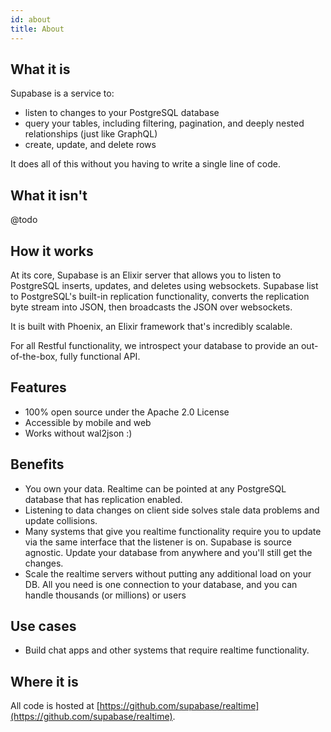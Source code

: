 ```yaml
---
id: about
title: About
---
```


## What it is

Supabase is a service to:

- listen to changes to your PostgreSQL database 
- query your tables, including filtering, pagination, and deeply nested relationships (just like GraphQL)
- create, update, and delete rows

It does all of this without you having to write a single line of code.

## What it isn't

@todo

## How it works 

At its core, Supabase is an Elixir server that allows you to listen to PostgreSQL inserts, updates, and deletes using websockets. Supabase list to PostgreSQL's built-in replication functionality, converts the replication byte stream into JSON, then broadcasts the JSON over websockets. 

It is built with Phoenix, an Elixir framework that's incredibly scalable. 

For all Restful functionality, we introspect your database to provide an out-of-the-box, fully functional API.

## Features

- 100% open source under the Apache 2.0 License
- Accessible by mobile and web
- Works without wal2json :)

## Benefits

-  You own your data. Realtime can be pointed at any PostgreSQL database that has replication enabled.
- Listening to data changes on client side solves stale data problems and update collisions.
- Many systems that give you realtime functionality require you to update via the same interface that the listener is on. Supabase is source agnostic. Update your database from anywhere and you'll still get the changes.
- Scale the realtime servers without putting any additional load on your DB. All you need is one connection to your database, and you can handle thousands (or millions) or users

## Use cases

- Build chat apps and other systems that require realtime functionality.

## Where it is

All code is hosted at [https://github.com/supabase/realtime](https://github.com/supabase/realtime).